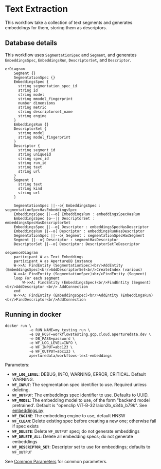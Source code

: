 # Text Extraction

This workflow take a collection of text segments and generates embeddings for them, storing them as descriptors.

## Database details

This workflow uses `SegmentationSpec` and `Segment`, and generates `EmbeddingsSpec`, `EmbeddingsRun`, `DescriptorSet`, and `Descriptor`.

```mermaid
erDiagram
    Segment {}
    SegmentationSpec {}
    EmbeddingsSpec {
      string segmentation_spec_id
      string id
      string model
      string mmodel_fingerprint
      number dimensions
      string metric
      string descriptorset_name
      string engine
    }
    EmbeddingsRun {}
    DescriptorSet {
      string model
      string model_fingerprint
    }
    Descriptor {
      string segment_id
      string uniqueid
      string spec_id
      string run_id
      string text
      string url
    }
    Segment {
      string text
      string kind
      string url
    }

    SegmentationSpec ||--o{ EmbeddingsSpec : segmentationSpecHasEmbeddingsSpec
    EmbeddingsSpec ||--o{ EmbeddingsRun : embeddingsSpecHasRun
    EmbeddingsSpec }o--|| DescriptorSet : embeddingsSpecHasDescriptorSet
    EmbeddingsSpec ||--o{ Descriptor : embeddingsSpecHasDescriptor
    EmbeddingsRun ||--o{ Descriptor : embeddingsRunHasDescriptor
    SegmentationSpec ||--o{ Segment : segmentationSpecHasSegment
    Segment ||--o{ Descriptor : segmentHasDescriptor
    DescriptorSet ||--o{ Descriptor: DescriptorSetToDescriptor
```

```mermaid
sequenceDiagram
    participant W as Text Embeddings
    participant A as ApertureDB instance
    W->>A: FindEntity (SegmentationSpec)<br/>AddEntity (EmbeddingsSpec)<br/>AddDescriptorSet<br/>CreateIndex (various)
    W->>A: FindEntity (SegmentationSpec)<br/>FindEntity (Segment)
    loop For each segment
        W->>A: FindEntity (EmbeddingsSpec)<br/>FindEntity (Segment)<br/>AddDescriptor <br/> AddConnection 
    end
    W->>A: FindEntity (EmbeddingsSpec)<br/>AddEntity (EmbeddingsRun)<br/>FindDescriptor<br/>AddConnection
```


## Running in docker

```
docker run \
           -e RUN_NAME=my_testing_run \
           -e DB_HOST=workflowstesting.gcp.cloud.aperturedata.dev \
           -e DB_PASS=password \
           -e WF_LOG_LEVEL=INFO \
           -e WF_INPUT=abc123 \
           -e WF_OUTPUT=abc123 \
           aperturedata/workflows-text-embeddings
```

Parameters: 
* **`WF_LOG_LEVEL`**: DEBUG, INFO, WARNING, ERROR, CRITICAL. Default WARNING.
* **`WF_INPUT`**: The segmentation spec identifier to use. Required unless deleting.
* **`WF_OUTPUT`**: The embeddings spec identifier to use. Defaults to UUID.
* **`WF_MODEL`**: The embedding model to use, of the form "backend model pretrained'. Default is "openclip ViT-B-32 laion2b_s34b_b79k". See [embeddings.py](app/embeddings.py)
* **`WF_ENGINE`**: The embedding engine to use, default HNSW
* **`WF_CLEAN`**: Delete existing spec before creating a new one; otherwise fail if spec exists
* **`WF_DELETE`**: Delete `WF_OUTPUT` spec; do not generate embeddings
* **`WF_DELETE_ALL`**: Delete all embedding specs; do not generate embeddings
* **`WF_DESCRIPTOR_SET`**: Descriptor set to use for embeddings; defaults to `WF_OUTPUT`


See [Common Parameters](../../README.md#common-parameters) for common parameters.

